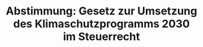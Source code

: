 ---
abstimmung:
  abstimmung: 3
  bundestagssitzung: 137
  legislaturperiode: 19
categories:
- Todo
data:
- title: Abstimmungsergebnis 20191219_3-data.pdf
  url: /res/2021-btw/abstimmungsergebnisse/20191219_3-data.pdf
- title: Abstimmungsergebnis 20191219_3_xls-data.xlsx
  url: /res/2021-btw/abstimmungsergebnisse/20191219_3_xls-data.xlsx
- title: Abstimmungsergebnis 20191219_3_xls-data.csv
  url: /res/2021-btw/abstimmungsergebnisse/csv/20191219_3_xls-data.csv
ergebnis:
  afd:
    enthaltung: 0
    gesamt: 90
    ja: 0
    nein: 79
    nichtabgegeben: 11
    ungueltig: 0
  bü90/gr:
    enthaltung: 0
    gesamt: 67
    ja: 66
    nein: 0
    nichtabgegeben: 1
    ungueltig: 0
  cdu/csu:
    enthaltung: 0
    gesamt: 246
    ja: 223
    nein: 7
    nichtabgegeben: 16
    ungueltig: 0
  die linke.:
    enthaltung: 0
    gesamt: 69
    ja: 0
    nein: 60
    nichtabgegeben: 9
    ungueltig: 0
  fdp:
    enthaltung: 1
    gesamt: 80
    ja: 0
    nein: 72
    nichtabgegeben: 7
    ungueltig: 0
  file: 20191219_3_xls-data.xlsx
  fraktionslos:
    enthaltung: 0
    gesamt: 5
    ja: 0
    nein: 3
    nichtabgegeben: 2
    ungueltig: 0
  spd:
    enthaltung: 0
    gesamt: 152
    ja: 137
    nein: 0
    nichtabgegeben: 15
    ungueltig: 0
layout: abstimmung
links:
- title: Link zu bundestag.de
  url: https://www.bundestag.de/parlament/plenum/abstimmung/abstimmung?id=647
preview: 'Deutscher Bundestag


  137. Sitzung des Deutschen Bundestages

  am Donnerstag, 19. Dezember 2019


  Endgültiges Ergebnis der Namentlichen Abstimmung Nr. 3


  Beschlussempfehlung des Vermittlungsausschusses

  zu dem Gesetz zur Umsetzung des Klimaschutzprogramms 2030 im Steuerrecht

  Drs. 19/14338, 19/15125, 19/15157, 19/15229, 19/15637 und 19/16060'
tags:
- Todo
title: 'Abstimmung: Gesetz zur Umsetzung des Klimaschutzprogramms 2030 im Steuerrecht'
---
